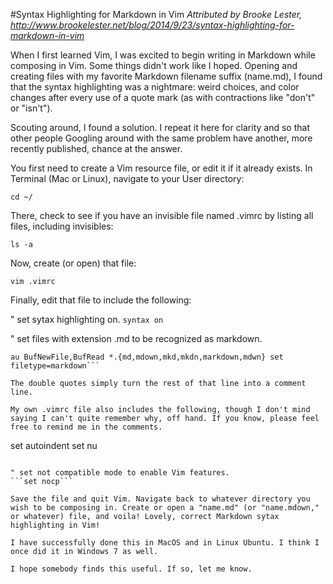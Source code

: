 #Syntax Highlighting for Markdown in Vim
*Attributed by Brooke Lester, http://www.brookelester.net/blog/2014/9/23/syntax-highlighting-for-markdown-in-vim*

When I first learned Vim, I was excited to begin writing in Markdown while composing in Vim. Some things didn't work like I hoped. Opening and creating files with my favorite Markdown filename suffix (name.md), I found that the syntax highlighting was a nightmare: weird choices, and color changes after every use of a quote mark (as with contractions like "don't" or "isn't").

Scouting around, I found a solution. I repeat it here for clarity and so that other people Googling around with the same problem have another, more recently published, chance at the answer.

You first need to create a Vim resource file, or edit it if it already exists. In Terminal (Mac or Linux), navigate to your User directory:

```cd ~/```

There, check to see if you have an invisible file named .vimrc by listing all files, including invisibles:

```ls -a```

Now, create (or open) that file:

```vim .vimrc```

Finally, edit that file to include the following:

" set sytax highlighting on.
```syntax on```

" set files with extension .md to be recognized as markdown.
```filetype on
au BufNewFile,BufRead *.{md,mdown,mkd,mkdn,markdown,mdwn} set     filetype=markdown```

The double quotes simply turn the rest of that line into a comment line.

My own .vimrc file also includes the following, though I don't mind saying I can't quite remember why, off hand. If you know, please feel free to remind me in the comments.

```
set autoindent
set nu
```

" set not compatible mode to enable Vim features.
```set nocp```

Save the file and quit Vim. Navigate back to whatever directory you wish to be composing in. Create or open a "name.md" (or "name.mdown," or whatever) file, and voila! Lovely, correct Markdown sytax highlighting in Vim!

I have successfully done this in MacOS and in Linux Ubuntu. I think I once did it in Windows 7 as well.

I hope somebody finds this useful. If so, let me know.
